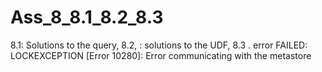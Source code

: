 # Ass_8_8.1_8.2_8.3
8.1: Solutions to the query, 8.2, : solutions to the UDF, 8.3 . error FAILED: LOCKEXCEPTION [Error 10280]: Error communicating with the metastore
